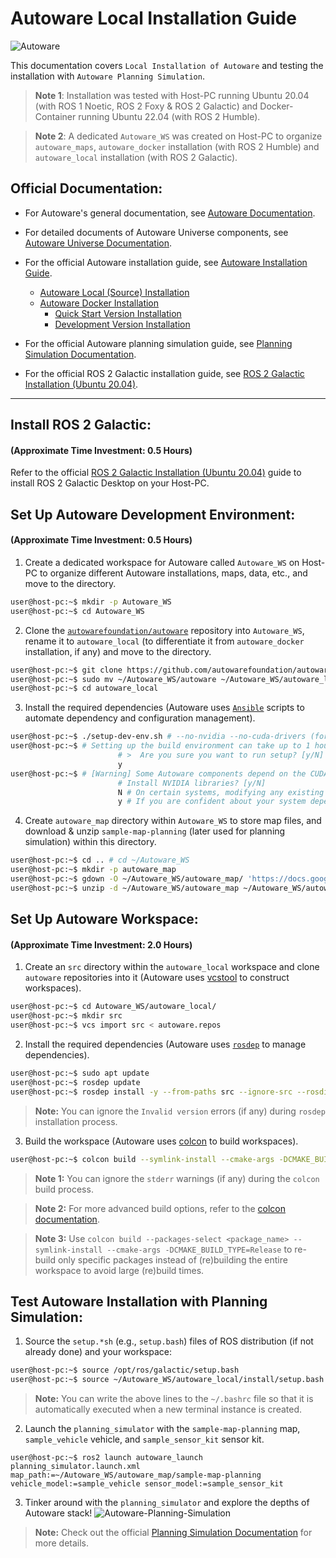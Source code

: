 # Autoware Local Installation Guide

![Autoware](https://user-images.githubusercontent.com/63835446/158918717-58d6deaf-93fb-47f9-891d-e242b02cba7b.png)

This documentation covers `Local Installation of Autoware` and testing the installation with `Autoware Planning Simulation`.

> **Note 1**: Installation was tested with Host-PC running Ubuntu 20.04 (with ROS 1 Noetic, ROS 2 Foxy & ROS 2 Galactic) and Docker-Container running Ubuntu 22.04 (with ROS 2 Humble).

> **Note 2**: A dedicated `Autoware_WS` was created on Host-PC to organize `autoware_maps`, `autoware_docker` installation (with ROS 2 Humble) and `autoware_local` installation (with ROS 2 Galactic).

## Official Documentation:

- For Autoware's general documentation, see [Autoware Documentation](https://autowarefoundation.github.io/autoware-documentation/).

- For detailed documents of Autoware Universe components, see [Autoware Universe Documentation](https://autowarefoundation.github.io/autoware.universe/).

- For the official Autoware installation guide, see [Autoware Installation Guide](https://autowarefoundation.github.io/autoware-documentation/main/installation/).
  - [Autoware Local (Source) Installation](https://autowarefoundation.github.io/autoware-documentation/main/installation/autoware/source-installation/)
  - [Autoware Docker Installation](https://autowarefoundation.github.io/autoware-documentation/main/installation/autoware/docker-installation/)
    - [Quick Start Version Installation](https://autowarefoundation.github.io/autoware-documentation/main/installation/autoware/docker-installation-prebuilt/)
    - [Development Version Installation](https://autowarefoundation.github.io/autoware-documentation/main/installation/autoware/docker-installation-devel/)

- For the official Autoware planning simulation guide, see [Planning Simulation Documentation](https://autowarefoundation.github.io/autoware-documentation/main/tutorials/ad-hoc-simulation/planning-simulation/).

- For the official ROS 2 Galactic installation guide, see [ROS 2 Galactic Installation (Ubuntu 20.04)](https://docs.ros.org/en/galactic/Installation/Ubuntu-Install-Debians.html).

---

## Install ROS 2 Galactic:
#### (Approximate Time Investment: 0.5 Hours)

Refer to the official [ROS 2 Galactic Installation (Ubuntu 20.04)](https://docs.ros.org/en/galactic/Installation/Ubuntu-Install-Debians.html) guide to install ROS 2 Galactic Desktop on your Host-PC.

## Set Up Autoware Development Environment:
#### (Approximate Time Investment: 0.5 Hours)

1. Create a dedicated workspace for Autoware called `Autoware_WS` on Host-PC to organize different Autoware installations, maps, data, etc., and move to the directory.
```bash
user@host-pc:~$ mkdir -p Autoware_WS
user@host-pc:~$ cd Autoware_WS
```

2. Clone the [`autowarefoundation/autoware`](https://github.com/autowarefoundation/autoware.git) repository into `Autoware_WS`, rename it to `autoware_local` (to differentiate it from `autoware_docker` installation, if any) and move to the directory.
```bash
user@host-pc:~$ git clone https://github.com/autowarefoundation/autoware.git
user@host-pc:~$ sudo mv ~/Autoware_WS/autoware ~/Autoware_WS/autoware_local
user@host-pc:~$ cd autoware_local
```

3. Install the required dependencies (Autoware uses [`Ansible`](https://www.ansible.com/) scripts to automate dependency and configuration management).
```bash
user@host-pc:~$ ./setup-dev-env.sh # --no-nvidia --no-cuda-drivers (for installation without NVIDIA libraries & CUDA drivers)
user@host-pc:~$ # Setting up the build environment can take up to 1 hour.
                        # >  Are you sure you want to run setup? [y/N]
                        y
user@host-pc:~$ # [Warning] Some Autoware components depend on the CUDA, cuDNN and TensorRT NVIDIA libraries which have end-user license agreements that should be reviewed before installation.
                        # Install NVIDIA libraries? [y/N]
                        N # On certain systems, modifying any existing NVIDIA libraries can break things!
                        y # If you are confident about your system dependencies, you may choose to proceed with the installation of NVIDIA libraries.
```

4. Create `autoware_map` directory within `Autoware_WS` to store map files, and download & unzip `sample-map-planning` (later used for planning simulation) within this directory.
```bash
user@host-pc:~$ cd .. # cd ~/Autoware_WS
user@host-pc:~$ mkdir -p autoware_map
user@host-pc:~$ gdown -O ~/Autoware_WS/autoware_map/ 'https://docs.google.com/uc?export=download&id=1499_nsbUbIeturZaDj7jhUownh5fvXHd'
user@host-pc:~$ unzip -d ~/Autoware_WS/autoware_map ~/Autoware_WS/autoware_map/sample-map-planning.zip
```

## Set Up Autoware Workspace:
#### (Approximate Time Investment: 2.0 Hours)

1. Create an `src` directory within the `autoware_local` workspace and clone `autoware` repositories into it (Autoware uses [vcstool](https://github.com/dirk-thomas/vcstool) to construct workspaces).
```bash
user@host-pc:~$ cd Autoware_WS/autoware_local/
user@host-pc:~$ mkdir src
user@host-pc:~$ vcs import src < autoware.repos
```

2. Install the required dependencies (Autoware uses [`rosdep`](https://github.com/ros-infrastructure/rosdep) to manage dependencies).
```bash
user@host-pc:~$ sudo apt update
user@host-pc:~$ rosdep update
user@host-pc:~$ rosdep install -y --from-paths src --ignore-src --rosdistro $ROS_DISTRO
```
> **Note:** You can ignore the `Invalid version` errors (if any) during `rosdep` installation process.

3. Build the workspace (Autoware uses [colcon](https://github.com/colcon) to build workspaces).
```bash
user@host-pc:~$ colcon build --symlink-install --cmake-args -DCMAKE_BUILD_TYPE=Release
```
> **Note 1:** You can ignore the `stderr` warnings (if any) during the `colcon` build process.

> **Note 2:** For more advanced build options, refer to the [colcon documentation](https://colcon.readthedocs.io/).

> **Note 3:** Use `colcon build --packages-select <package_name> --symlink-install --cmake-args -DCMAKE_BUILD_TYPE=Release` to re-build only specific packages instead of (re)building the entire workspace to avoid large (re)build times.

## Test Autoware Installation with Planning Simulation:

1. Source the `setup.*sh` (e.g., `setup.bash`) files of ROS distribution (if not already done) and your workspace:
```bash
user@host-pc:~$ source /opt/ros/galactic/setup.bash
user@host-pc:~$ source ~/Autoware_WS/autoware_local/install/setup.bash
```
> **Note:** You can write the above lines to the `~/.bashrc` file so that it is automatically executed when a new terminal instance is created.

2. Launch the `planning_simulator` with the `sample-map-planning` map, `sample_vehicle` vehicle, and `sample_sensor_kit` sensor kit.
```
user@host-pc:~$ ros2 launch autoware_launch planning_simulator.launch.xml map_path:=~/Autoware_WS/autoware_map/sample-map-planning vehicle_model:=sample_vehicle sensor_model:=sample_sensor_kit
```

3. Tinker around with the `planning_simulator` and explore the depths of Autoware stack!
   ![Autoware-Planning-Simulation](https://github.com/Tinker-Twins/Scaled-Autonomous-Vehicles/blob/main/Project%20Media/Autoware-Planning-Simulation/Autoware-Planning-Simulation.gif)
> **Note:** Check out the official [Planning Simulation Documentation](https://autowarefoundation.github.io/autoware-documentation/main/tutorials/ad-hoc-simulation/planning-simulation/) for more details.
